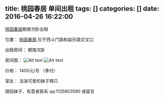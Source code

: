 title: 桃园春居 单间出租
tags: []
categories: []
date: 2016-04-26 16:22:00
---

[桃园春居](http://map.baidu.com/?s=s%26wd%3D%E6%A1%83%E5%9B%AD%E6%98%A5%E5%B1%85)朝南次卧出租

<!-- more -->

位置： [桃园春居](http://map.baidu.com/?s=s%26wd%3D%E6%A1%83%E5%9B%AD%E6%98%A5%E5%B1%85),位于西斗门路和益乐路交叉口

出租房间： 朝南次卧

房间图：
![Alt text](/img/2016-4-26/zhaozu1.jpg)
![Alt text](/img/2016-4-26/zhaozu2.jpg)

价格： 1400元/月  （季付）

室友： 活泼可爱的妹子两只

限招妹子，有意者联系 qq:1135803590 或留言

